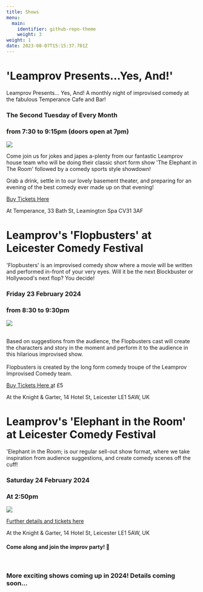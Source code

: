 ```yaml
---
title: Shows
menu:
  main:
    identifier: github-repo-theme
    weight: 3
weight: 1
date: 2023-08-07T15:15:37.701Z
---
```

# 'Leamprov Presents...Yes, And!'

Leamprov Presents... Yes, And! A monthly night of improvised comedy at the fabulous Temperance Cafe and Bar! 

### The Second Tuesday of Every Month 

### from 7:30 to 9:15pm (doors open at 7pm)

![](/uploads/posed-everyone-kirsty-mouth-open.jpg)

Come join us for jokes and japes a-plenty from our fantastic Leamprov house team who will be doing their classic short form show 'The Elephant in The Room' followed by a comedy sports style showdown! 

Grab a drink, settle in to our lovely basement theater, and preparing for an evening of the best comedy ever made up on that evening!

[Buy Tickets Here](https://www.eventbrite.co.uk/e/leamprov-presentsyes-and-tickets-780886702147?aff=ebdssbdestsearch)

At Temperance, 33 Bath St, Leamington Spa CV31 3AF

# Leamprov's 'Flopbusters' at Leicester Comedy Festival

'F﻿lopbusters' is an improvised comedy show where a movie will be written and performed in-front of your very eyes. Will it be the next Blockbuster or Hollywood's next flop? You decide!

### Friday 23 February 2024

### from 8:30 to 9:30pm

![](/uploads/sam-ben-and-elena-.jpg)

\
Based on suggestions from the audience, the Flopbusters cast will create the characters and story in the moment and perform it to the audience in this hilarious improvised show.\
\
Flopbusters is created by the long form comedy troupe of the Leamprov Improvised Comedy team.

[Buy Tickets Here a](https://comedy-festival.co.uk/events/flopbusters-improvised-comedy-movie/)t £5 

At the Knight & Garter, 14 Hotel St, Leicester LE1 5AW, UK

# Leamprov's 'Elephant in the Room' at Leicester Comedy Festival

'Elephant in the Room;  is our regular sell-out show format, where we take inspiration from audience suggestions, and create comedy scenes off the cuff! 

### Saturday 24 February 2024

### At 2:50pm

![](/uploads/rai-leigh-kate-ben.jpg)

[Further details and tickets here](https://comedy-festival.co.uk)

At the Knight & Garter, 14 Hotel St, Leicester LE1 5AW, UK

#### Come along and join the improv party! 🎉 <br><br><br>

### More exciting shows coming up in 2024! Details coming soon...<br><br>